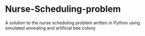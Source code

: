 # Nurse-Scheduling-problem
A solution to the nurse scheduling problem written in Python using simulated annealing and artificial bee colony
